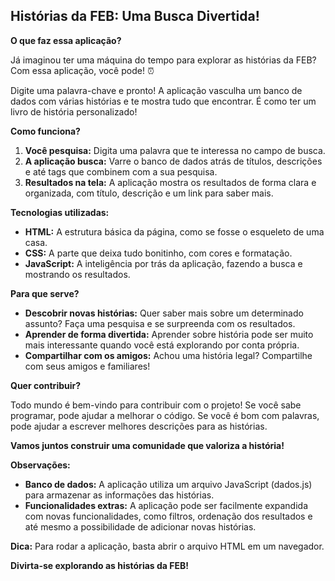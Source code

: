 ## Histórias da FEB: Uma Busca Divertida! 

**O que faz essa aplicação?**

Já imaginou ter uma máquina do tempo para explorar as histórias da FEB? Com essa aplicação, você pode! ⏰

Digite uma palavra-chave e pronto! A aplicação vasculha um banco de dados com várias histórias e te mostra tudo que encontrar. É como ter um livro de história personalizado! 

**Como funciona?**

1. **Você pesquisa:** Digita uma palavra que te interessa no campo de busca.
2. **A aplicação busca:** Varre o banco de dados atrás de títulos, descrições e até tags que combinem com a sua pesquisa.
3. **Resultados na tela:** A aplicação mostra os resultados de forma clara e organizada, com título, descrição e um link para saber mais.

**Tecnologias utilizadas:**

* **HTML:** A estrutura básica da página, como se fosse o esqueleto de uma casa.
* **CSS:** A parte que deixa tudo bonitinho, com cores e formatação.
* **JavaScript:** A inteligência por trás da aplicação, fazendo a busca e mostrando os resultados.

**Para que serve?**

* **Descobrir novas histórias:** Quer saber mais sobre um determinado assunto? Faça uma pesquisa e se surpreenda com os resultados.
* **Aprender de forma divertida:** Aprender sobre história pode ser muito mais interessante quando você está explorando por conta própria.
* **Compartilhar com os amigos:** Achou uma história legal? Compartilhe com seus amigos e familiares!

**Quer contribuir?**

Todo mundo é bem-vindo para contribuir com o projeto! Se você sabe programar, pode ajudar a melhorar o código. Se você é bom com palavras, pode ajudar a escrever melhores descrições para as histórias.

**Vamos juntos construir uma comunidade que valoriza a história!**

**Observações:**

* **Banco de dados:** A aplicação utiliza um arquivo JavaScript (dados.js) para armazenar as informações das histórias. 
* **Funcionalidades extras:** A aplicação pode ser facilmente expandida com novas funcionalidades, como filtros, ordenação dos resultados e até mesmo a possibilidade de adicionar novas histórias.

**Dica:** Para rodar a aplicação, basta abrir o arquivo HTML em um navegador. 

**Divirta-se explorando as histórias da FEB!**
